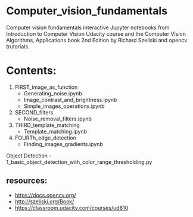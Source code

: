 # Computer_vision_fundamentals
Computer vision fundamentals interactive Jupyter notebooks from Introduction to Computer Vision Udacity course and the Computer Vision Algorithms, Applications book 2nd Edition by Richard Szeliski and opencv trutorials.

# Contents:
1. FIRST_image_as_function
    - Generating_noise.ipynb
    - Image_contrast_and_brightness.ipynb
    - Simple_images_operations.ipynb
2. SECOND_filters
    - Noise_removal_filters.ipynb 
3. THIRD_template_matching
    - Template_matching.ipynb
4. FOURTh_edge_detection
    - Finding_images_gradients.ipynb

Object Detection
    - 1_basic_object_detection_with_color_range_thresholding.py

## resources:
-	https://docs.opencv.org/
-	http://szeliski.org/Book/
-	https://classroom.udacity.com/courses/ud810
